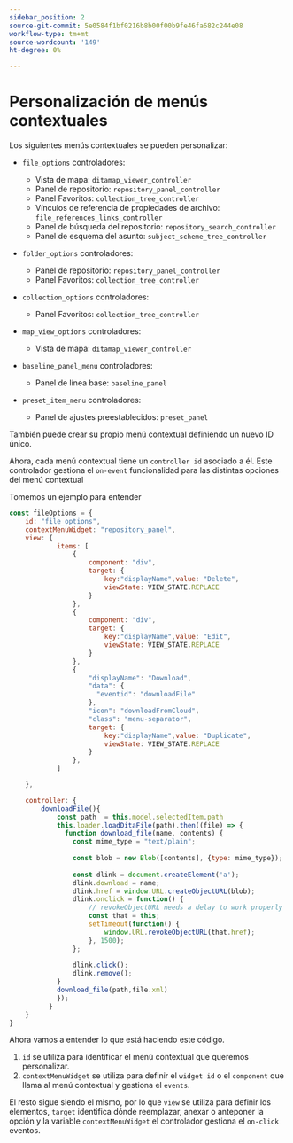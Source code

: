 ```yaml
---
sidebar_position: 2
source-git-commit: 5e0584f1bf0216b8b00f00b9fe46fa682c244e08
workflow-type: tm+mt
source-wordcount: '149'
ht-degree: 0%

---
```



# Personalización de menús contextuales

Los siguientes menús contextuales se pueden personalizar:

- `file_options`
controladores:
   - Vista de mapa: `ditamap_viewer_controller`
   - Panel de repositorio: `repository_panel_controller`
   - Panel Favoritos: `collection_tree_controller`
   - Vínculos de referencia de propiedades de archivo: `file_references_links_controller`
   - Panel de búsqueda del repositorio: `repository_search_controller`
   - Panel de esquema del asunto: `subject_scheme_tree_controller`

- `folder_options`
controladores:
   - Panel de repositorio: `repository_panel_controller`
   - Panel Favoritos: `collection_tree_controller`

- `collection_options`
controladores:
   - Panel Favoritos: `collection_tree_controller`

- `map_view_options`
controladores:
   - Vista de mapa: `ditamap_viewer_controller`

- `baseline_panel_menu`
controladores:
   - Panel de línea base: `baseline_panel`

- `preset_item_menu`
controladores:
   - Panel de ajustes preestablecidos: `preset_panel`

También puede crear su propio menú contextual definiendo un nuevo ID único.

Ahora, cada menú contextual tiene un `controller id` asociado a él. Este controlador gestiona el `on-event` funcionalidad para las distintas opciones del menú contextual

Tomemos un ejemplo para entender

```js title=customise_context_menu.js"
const fileOptions = {
    id: "file_options",
    contextMenuWidget: "repository_panel",
    view: {
            items: [
                {
                    component: "div",
                    target: {
                        key:"displayName",value: "Delete",                    
                        viewState: VIEW_STATE.REPLACE
                    }
                },
                {
                    component: "div",
                    target: {
                        key:"displayName",value: "Edit",                    
                        viewState: VIEW_STATE.REPLACE
                    }
                },
                {
                    "displayName": "Download",
                    "data": {
                      "eventid": "downloadFile"
                    },
                    "icon": "downloadFromCloud",
                    "class": "menu-separator",         
                    target: {
                        key:"displayName",value: "Duplicate",                    
                        viewState: VIEW_STATE.REPLACE
                    }
                },
            ]

    },

    controller: {
        downloadFile(){
            const path  = this.model.selectedItem.path
            this.loader.loadDitaFile(path).then((file) => {
              function download_file(name, contents) {
                const mime_type = "text/plain";
        
                const blob = new Blob([contents], {type: mime_type});
        
                const dlink = document.createElement('a');
                dlink.download = name;
                dlink.href = window.URL.createObjectURL(blob);
                dlink.onclick = function() {
                    // revokeObjectURL needs a delay to work properly
                    const that = this;
                    setTimeout(function() {
                        window.URL.revokeObjectURL(that.href);
                    }, 1500);
                };
        
                dlink.click();
                dlink.remove();
            }
            download_file(path,file.xml)
            });
          }
    }
}
```

Ahora vamos a entender lo que está haciendo este código.

1. `id` se utiliza para identificar el menú contextual que queremos personalizar.
2. `contextMenuWidget` se utiliza para definir el `widget id` o el `component` que llama al menú contextual y gestiona el `events`.

El resto sigue siendo el mismo, por lo que `view` se utiliza para definir los elementos, `target` identifica dónde reemplazar, anexar o anteponer la opción y la variable `contextMenuWidget` el controlador gestiona el `on-click` eventos.
